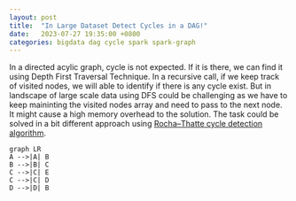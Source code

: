 ```yaml
---
layout: post
title:  "In Large Dataset Detect Cycles in a DAG!"
date:   2023-07-27 19:35:00 +0800
categories: bigdata dag cycle spark spark-graph
---
```

In a directed acylic graph, cycle is not expected. If it is there, we can find it using Depth First Traversal Technique. In a recursive call, if we keep track of visited nodes, we will able to identify if there is any cycle exist. But in landscape of large scale data using DFS could be challenging as we have to keep maininting the visited nodes array and need to pass to the next node. It might cause a high memory overhead to the solution. The task could be solved in a bit different approach using [Rocha–Thatte cycle detection algorithm](https://en.wikipedia.org/wiki/Rocha–Thatte_cycle_detection_algorithm).

```mermaid
graph LR
A -->|A| B
B -->|B| C
C -->|C| E
C -->|C| D
D -->|D| B
```